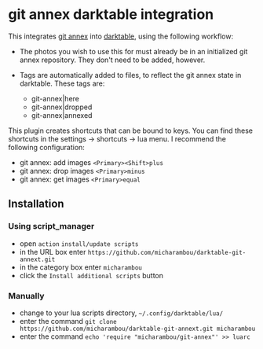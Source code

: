 git annex darktable integration
===============================

This integrates [git annex][] into [darktable][], using the following workflow:

* The photos you wish to use this for must already be in an initialized git
  annex repository. They don't need to be added, however.
* Tags are automatically added to files, to reflect the git annex state in
  darktable. These tags are:

    * git-annex|here
    * git-annex|dropped
    * git-annex|annexed

This plugin creates shortcuts that can be bound to keys. You can find these
shortcuts in the settings → shortcuts → lua menu. I recommend the following
configuration:

* git annex: add images `<Primary><Shift>plus`
* git annex: drop images `<Primary>minus`
* git annex: get images `<Primary>equal`

Installation
------------

### Using script_manager

* open `action` `install/update scripts`
* in the URL box enter `https://github.com/micharambou/darktable-git-annext.git`
* in the category box enter `micharambou`
* click the `Install additional scripts` button

### Manually

* change to your lua scripts directory, `~/.config/darktable/lua/`
* enter the command `git clone https://github.com/micharambou/darktable-git-annext.git micharambou`
* enter the command `echo 'require "micharambou/git-annex"' >> luarc`


[git annex]: https://git-annex.branchable.com/
[darktable]: http://www.darktable.org/
